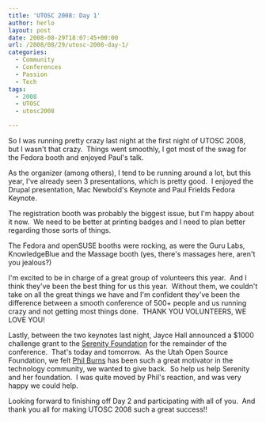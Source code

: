 ```yaml
---
title: 'UTOSC 2008: Day 1'
author: herlo
layout: post
date: 2008-08-29T18:07:45+00:00
url: /2008/08/29/utosc-2008-day-1/
categories:
  - Community
  - Conferences
  - Passion
  - Tech
tags:
  - 2008
  - UTOSC
  - utosc2008

---
```

So I was running pretty crazy last night at the first night of UTOSC 2008, but I wasn't that crazy.  Things went smoothly, I got most of the swag for the Fedora booth and enjoyed Paul's talk.

As the organizer (among others), I tend to be running around a lot, but this year, I've already seen 3 presentations, which is pretty good.  I enjoyed the Drupal presentation, Mac Newbold's Keynote and Paul Frields Fedora Keynote.

The registration booth was probably the biggest issue, but I'm happy about it now.  We need to be better at printing badges and I need to plan better regarding those sorts of things.

The Fedora and openSUSE booths were rocking, as were the Guru Labs, KnowledgeBlue and the Massage booth (yes, there's massages here, aren't you jealous?)

I'm excited to be in charge of a great group of volunteers this year.  And I think they've been the best thing for us this year.  Without them, we couldn't take on all the great things we have and I'm confident they've been the difference between a smooth conference of 500+ people and us running crazy and not getting most things done.  THANK YOU VOLUNTEERS, WE LOVE YOU!

Lastly, between the two keynotes last night, Jayce Hall announced a $1000 challenge grant to the <a href="http://theserenityfoundation.org/" target="_blank">Serenity Foundation</a> for the remainder of the conference.  That's today and tomorrow.  As the Utah Open Source Foundation, we felt <a href="http://www.phil801.com/wpblog/" target="_blank">Phil Burns</a> has been such a great motivator in the technology community, we wanted to give back.  So help us help Serenity and her foundation.  I was quite moved by Phil's reaction, and was very happy we could help.

Looking forward to finishing off Day 2 and participating with all of you.  And thank you all for making UTOSC 2008 such a great success!!